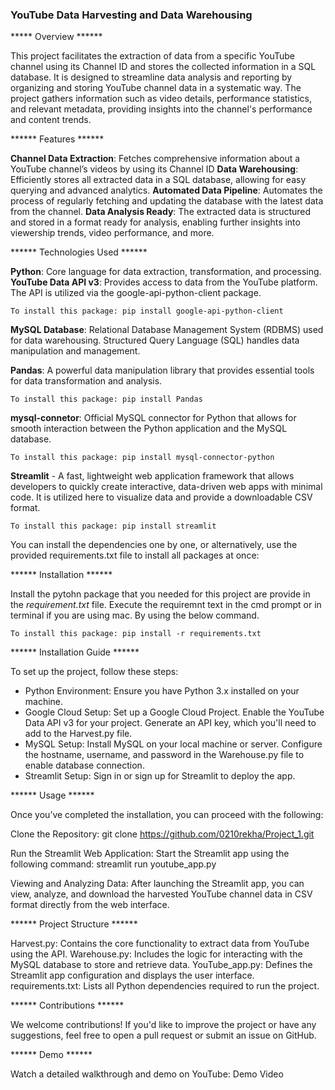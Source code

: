 ### YouTube Data Harvesting and Data Warehousing ###

***** Overview ******

This project facilitates the extraction of data from a specific YouTube channel using its Channel ID and stores the collected information in a SQL database. It is designed to streamline data analysis and reporting by organizing and storing YouTube channel data in a systematic way. The project gathers information such as video details, performance statistics, and relevant metadata, providing insights into the channel's performance and content trends.

****** Features ******

  **Channel Data Extraction**: Fetches comprehensive information about a YouTube channel’s videos by using its Channel ID
  **Data Warehousing**: Efficiently stores all extracted data in a SQL database, allowing for easy querying and advanced analytics.
  **Automated Data Pipeline**: Automates the process of regularly fetching and updating the database with the latest data from the channel.
  **Data Analysis Ready**: The extracted data is structured and stored in a format ready for analysis, enabling further insights into viewership trends, video performance,   and more.

****** Technologies Used ******

  **Python**: Core language for data extraction, transformation, and processing.
  **YouTube Data API v3**: Provides access to data from the YouTube platform. The API is utilized via the google-api-python-client package.

    To install this package: pip install google-api-python-client

  **MySQL Database**: Relational Database Management System (RDBMS) used for data warehousing. Structured Query Language (SQL) handles data manipulation and management.

  **Pandas**: A powerful data manipulation library that provides essential tools for data transformation and analysis.

    To install this package: pip install Pandas

  **mysql-connetor**: Official MySQL connector for Python that allows for smooth interaction between the Python application and the MySQL database.

    To install this package: pip install mysql-connector-python

  **Streamlit** - A fast, lightweight web application framework that allows developers to quickly create interactive, data-driven web apps with minimal code. It is utilized here to visualize data and provide a downloadable CSV format.

    To install this package: pip install streamlit

You can install the dependencies one by one, or alternatively, use the provided requirements.txt file to install all packages at once:

****** Installation ******

Install the pytohn package that you needed for this project are provide in the *requirement.txt* file. Execute the requiremnt text in the cmd prompt or in terminal if you are using mac. By using the below command.

    To install this package: pip install -r requirements.txt

****** Installation Guide ******

To set up the project, follow these steps:

- Python Environment: Ensure you have Python 3.x installed on your machine.
- Google Cloud Setup:
            Set up a Google Cloud Project.
            Enable the YouTube Data API v3 for your project.
            Generate an API key, which you'll need to add to the Harvest.py file.
- MySQL Setup:
            Install MySQL on your local machine or server.
            Configure the hostname, username, and password in the Warehouse.py file to enable database connection.
- Streamlit Setup: Sign in or sign up for Streamlit to deploy the app.

****** Usage ******

Once you’ve completed the installation, you can proceed with the following:

 Clone the Repository: git clone https://github.com/0210rekha/Project_1.git

 Run the Streamlit Web Application: Start the Streamlit app using the following command: streamlit run youtube_app.py

 Viewing and Analyzing Data: After launching the Streamlit app, you can view, analyze, and download the harvested YouTube channel data in CSV format directly from the web interface.

****** Project Structure ******

Harvest.py: Contains the core functionality to extract data from YouTube using the API.
Warehouse.py: Includes the logic for interacting with the MySQL database to store and retrieve data.
YouTube_app.py: Defines the Streamlit app configuration and displays the user interface.
requirements.txt: Lists all Python dependencies required to run the project.

****** Contributions ******

We welcome contributions! If you'd like to improve the project or have any suggestions, feel free to open a pull request or submit an issue on GitHub.

****** Demo ******

Watch a detailed walkthrough and demo on YouTube: Demo Video

